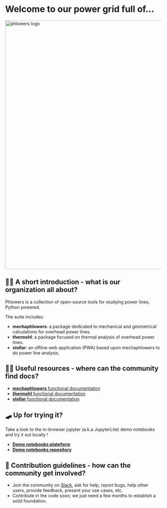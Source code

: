 # Welcome to our power grid full of...

<img src="_static/phlowers_fullsize_txt_banner.png" alt="phlowers logo" width="800" align="center" style="display: block; margin: 0 auto"/>


## 🙋‍♀️ A short introduction - what is our organization all about?

Phlowers is a collection of open-source tools for studying power lines, Python powered.

The suite includes:

- **mechaphlowers**: a package dedicated to mechanical and geometrical calculations for overhead power lines.
- **thermohl**: a package focused on thermal analysis of overhead power lines.
- **stellar**: an offline web application (PWA) based upon mechaphlowers to do power line analysis. 


## 👩‍💻 Useful resources - where can the community find docs?

- [**mechaphlowers** functional documentation](https://phlowers.readthedocs.io/projects/mechaphlowers/en/latest/)
- [**thermohl** functional documentation](https://phlowers.readthedocs.io/projects/thermohl/en/latest/)
- [**stellar** functional documentation](https://phlowers.readthedocs.io/projects/Stellar/en/latest)

## 🛹 Up for trying it?

Take a look to the in-browser jupyter (a.k.a JupyterLite) demo notebooks and try it out locally !

- [**Demo notebooks plateform**](https://phlowers.github.io/phlowers-notebooks)
- [**Demo notebooks repository**](https://github.com/phlowers/phlowers-notebooks)


## 🌈 Contribution guidelines - how can the community get involved?

- Join the community on [Slack](https://join.slack.com/t/phlowerscommunity/shared_invite/zt-2vjm0dsv5-6ugYwU7_9TSP7j9hUVZH4A), ask for help, report bugs, help other users, provide feedback, present your use cases, etc.
- Contribute in the code soon; we just need a few months to establish a solid foundation.
